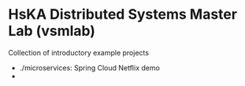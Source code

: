 # HsKA Distributed Systems Master Lab (vsmlab)
Collection of introductory example projects
- ./microservices: Spring Cloud Netflix demo
- 
